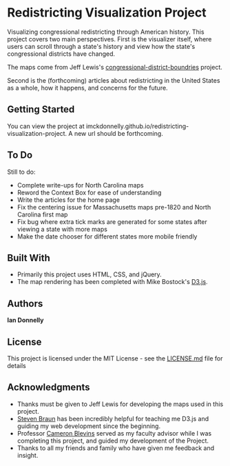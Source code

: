 # Redistricting Visualization Project
Visualizing congressional redistricting through American history. This project covers two main perspectives. First is the visualizer itself, where users can scroll through a state's history and view how the state's congressional districts have changed. 

The maps come from Jeff Lewis's [congressional-district-boundries](https://github.com/JeffreyBLewis/congressional-district-boundaries) project. 

Second is the (forthcoming) articles about redistricting in the United States as a whole, how it happens, and concerns for the future.


## Getting Started

You can view the project at imckdonnelly.github.io/redistricting-visualization-project. A new url should be forthcoming.

## To Do

Still to do:
* Complete write-ups for North Carolina maps
* Reword the Context Box for ease of understanding
* Write the articles for the home page
* Fix the centering issue for Massachusetts maps pre-1820 and North Carolina first map
* Fix bug where extra tick marks are generated for some states after viewing a state with more maps
* Make the date chooser for different states more mobile friendly

## Built With

* Primarily this project uses HTML, CSS, and jQuery. 
* The map rendering has been completed with Mike Bostock's [D3.js](https://github.com/d3/d3).


## Authors

**Ian Donnelly**

## License

This project is licensed under the MIT License - see the [LICENSE.md](LICENSE.md) file for details

## Acknowledgments

* Thanks must be given to Jeff Lewis for developing the maps used in this project.
* [Steven Braun](http://www.stevengbraun.com/) has been incredibly helpful for teaching me D3.js and guiding my web development since the beginning.
* Professor [Cameron Blevins](http://www.cameronblevins.org/) served as my faculty advisor while I was completing this project, and guided my development of the Project.
* Thanks to all my friends and family who have given me feedback and insight.
